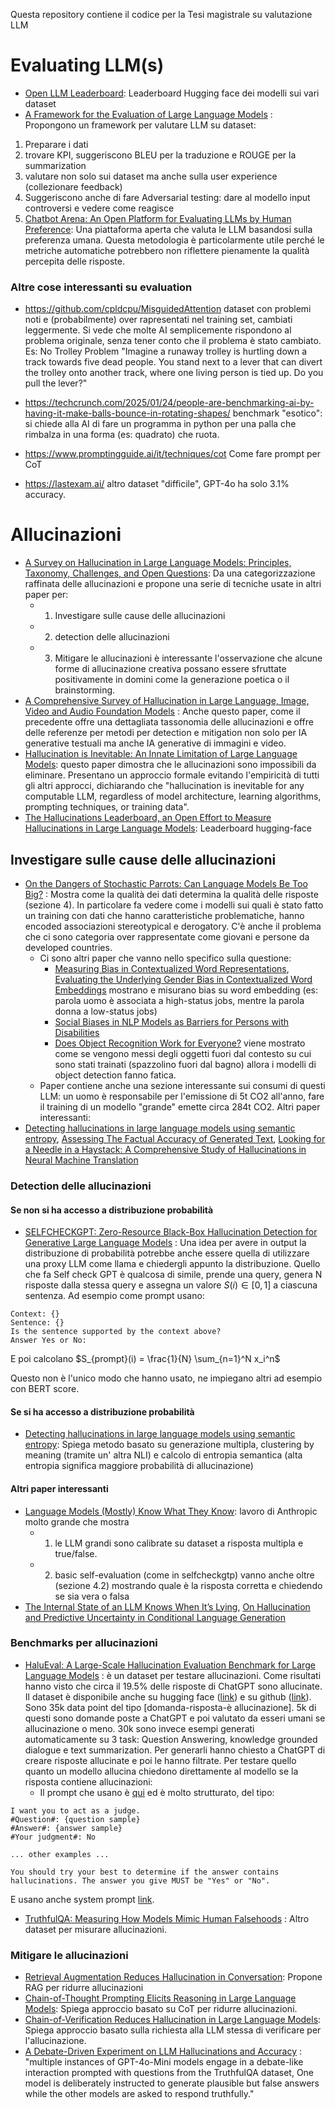 Questa repository contiene il codice per la Tesi magistrale su valutazione LLM



# Evaluating LLM(s)
- [Open LLM Leaderboard](https://huggingface.co/spaces/open-llm-leaderboard/open_llm_leaderboard#/): Leaderboard Hugging face dei modelli sui vari dataset
- [A Framework for the Evaluation of Large Language Models](https://download.ssrn.com/23/11/30/ssrn_id4649866_code4425638.pdf?response-content-disposition=inline&X-Amz-Security-Token=IQoJb3JpZ2luX2VjEHsaCXVzLWVhc3QtMSJIMEYCIQCFJTqx6SeTrUMCn6vtbq84yefu9FiiSM30FXbaCmbFPwIhALGApDvPdmVAibCDYI%2Fx3%2FaEZLYdZjOp4w7r3EGxjvmNKsYFCKT%2F%2F%2F%2F%2F%2F%2F%2F%2F%2FwEQBBoMMzA4NDc1MzAxMjU3Igz2h7WjcVCaiywZne8qmgUpz62XurEybD6Mwp%2FvkGx8NTvzhKZjPBZgjXyWtLYM%2Bd08fJtjpLimD3aA2T9LHqclr7vD%2BjYGX1HH372wTyJap6cBlGmzpxim2H3qFUJUBlDqBW7cvW7MqG1TDsNNtgHBSEKYimvhScj0gwIVAIHJIRGO2c3qy2%2BZD6D1NqH7TRMpgFTAvb0tX5c4qlfRKzoNE2rvAwHqeUo0HORB5hEPLy6uFX%2FL5w%2FAD3vFgs%2BxJ9eD1y4erLreh3TA42Fi6u%2B75ss8ORLBPpgJj9kzS8By4D7VpFqTX2%2FoWjmcMJPu%2BinrrepzMKTJUBnAiOM21EZr0kE%2F%2BlJ9PJ6G%2FMkLbOall0HLsmz0uy1M6VGTfSLFEuc452lK2tNmVs5oIf9mXjYPwR2se4ZzvVwfWFgZvkgXsIamQOfe7L9i249cI4YF5ngstn4giZWDuGksXT2CyZz9AgfmVP02l316tLYKZPeIE93iS6E7B0F1aVQHGr7PQctIN5zTHhlhdSWFHvj7RR96%2BBSyxshxNm%2F9eICW1i2EOtapZIYF3RRKggq8ItfM%2B9m7nmzFpZgceBwuHlCNWL4MAoaWna9%2BLINBZefXWHRIqhnoVWnx5nIw7hItAX1%2FwQ%2Bh6vZojFe4AgcX2DE%2BUQVbti5x4%2BY59qxcFSfBCuCNhrvBahPiLDexcQ8AHfxi6Fs1Gtre6quhVkW1lk3Az5XOTj1w6FxJH3rGs2mW0HnKQenqDrJ%2BpnK7L5MYeFDOgGpx89iAswPaEf1XpRvl3PM874MqZX4Bm7aIdefTO5evrLHT8gminKhYWFyoTszwCwqaHLjtTIK4nXvLe6fGtin2k4%2Fg2vwpwV3JloHVO6ulYJC5I0bHwwmsk6ekELERwP4sf%2BQ%2Bgk3rmoYwr%2BjWvQY6sAH5d8TzxZaVcpkJMJQbNvw6S0DiA1wO%2BizBZ7%2FODCtLiGtLWYtTkGSZx1rDsJzxef%2ButEuICdggbNvPQG3sA45eXFsq0i%2Fd4DRFrX64cbi0gK1HKf4609WNOAWjouDzDC4se99%2BrePcFGpvJQWFF6VcJZ22hsxocgo%2BVQ4R%2BlsZg7Boqdkj7WhaKtUIclWFcW%2FfQWlov6jf8yluYuKsyIIIikdTzDP3Kr97Uj6Z%2F19%2B4A%3D%3D&X-Amz-Algorithm=AWS4-HMAC-SHA256&X-Amz-Date=20250219T111819Z&X-Amz-SignedHeaders=host&X-Amz-Expires=300&X-Amz-Credential=ASIAUPUUPRWE2ICAJT4B%2F20250219%2Fus-east-1%2Fs3%2Faws4_request&X-Amz-Signature=035738295f0a24f9e78574b036d669711d06a6480a1e674327c1fefd38f06761&abstractId=4649866) : Propongono un framework per valutare LLM su dataset:
1. Preparare i dati
2. trovare KPI, suggeriscono BLEU per la traduzione e ROUGE per la summarization
3. valutare non solo sui dataset ma anche sulla user experience (collezionare feedback)
4. Suggeriscono anche di fare Adversarial testing: dare al modello input controversi e vedere come reagisce
5. [Chatbot Arena: An Open Platform for Evaluating LLMs by Human Preference](https://arxiv.org/pdf/2403.04132): Una piattaforma aperta che valuta le LLM basandosi sulla preferenza umana. Questa metodologia è particolarmente utile perché le metriche automatiche potrebbero non riflettere pienamente la qualità percepita delle risposte.

### Altre cose interessanti su evaluation
- https://github.com/cpldcpu/MisguidedAttention dataset con problemi noti e (probabilmente) over rapresentati nel training set, cambiati leggermente. Si vede che molte AI semplicemente rispondono al problema originale, senza tener conto che il problema è stato cambiato.
	Es: No Trolley Problem
	"Imagine a runaway trolley is hurtling down a track towards five dead people. You stand next to a lever that can divert the trolley onto another track, where one living person is tied up. Do you pull the lever?"

- https://techcrunch.com/2025/01/24/people-are-benchmarking-ai-by-having-it-make-balls-bounce-in-rotating-shapes/ benchmark "esotico": si chiede alla AI di fare un programma in python per una palla che rimbalza in una forma (es: quadrato) che ruota.
- https://www.promptingguide.ai/it/techniques/cot Come fare prompt per CoT
- https://lastexam.ai/ altro dataset "difficile", GPT-4o ha solo 3.1% accuracy.


# Allucinazioni
- [A Survey on Hallucination in Large Language Models: Principles, Taxonomy, Challenges, and Open Questions](https://arxiv.org/pdf/2311.05232): Da una categorizzazione raffinata delle allucinazioni e propone una serie di tecniche usate in altri paper per:
	- 1. Investigare sulle cause delle allucinazioni
	- 2. detection delle allucinazioni
	- 3. Mitigare le allucinazioni
	è interessante l'osservazione che alcune forme di allucinazione creativa possano essere sfruttate positivamente in domini come la generazione poetica o il brainstorming.
- [A Comprehensive Survey of Hallucination in Large Language, Image, Video and Audio Foundation Models](https://aclanthology.org/2024.findings-emnlp.685.pdf) : Anche questo paper, come il precedente offre una dettagliata tassonomia delle allucinazioni e offre delle referenze per  metodi per detection e mitigation non solo per IA generative testuali ma anche IA generative di immagini e video.
- [Hallucination is Inevitable: An Innate Limitation of Large Language Models](https://arxiv.org/pdf/2401.11817): questo paper dimostra che le allucinazioni sono impossibili da eliminare. Presentano un approccio formale evitando l'empiricità di tutti gli altri approcci, dichiarando che "hallucination is inevitable for any computable LLM, regardless of model architecture, learning algorithms, prompting techniques, or training data". 
- [The Hallucinations Leaderboard, an Open Effort to Measure Hallucinations in Large Language Models](https://huggingface.co/blog/leaderboard-hallucinations): Leaderboard hugging-face

## Investigare sulle cause delle allucinazioni
- [On the Dangers of Stochastic Parrots: Can Language Models Be Too Big?](https://dl.acm.org/doi/pdf/10.1145/3442188.3445922) : Mostra come la qualità dei dati determina la qualità delle risposte (sezione 4). In particolare fa vedere come i modelli sui quali è stato fatto un training con dati che hanno caratteristiche problematiche, hanno encoded associazioni stereotypical e derogatory. C'è anche il problema che ci sono categoria over rappresentate come giovani e persone da developed countries.
	- Ci sono altri paper che vanno nello specifico sulla questione:
		- [Measuring Bias in Contextualized Word Representations](https://arxiv.org/pdf/1906.07337), [Evaluating the Underlying Gender Bias in Contextualized Word Embeddings](https://arxiv.org/pdf/1904.08783) mostrano e misurano bias su word embedding (es: parola uomo è associata a high-status jobs, mentre la parola donna a low-status jobs)
		- [Social Biases in NLP Models as Barriers for Persons with Disabilities](https://aclanthology.org/2020.acl-main.487.pdf)
		-  [Does Object Recognition Work for Everyone?](https://arxiv.org/pdf/1906.02659) viene mostrato come se vengono messi degli oggetti fuori dal contesto su cui sono stati trainati (spazzolino fuori dal bagno) allora i modelli di object detection fanno fatica.
	- Paper contiene anche una sezione interessante sui consumi di questi LLM: un uomo è responsabile per l'emissione di 5t CO2 all'anno, fare il training di un modello "grande" emette circa 284t CO2.
Altri paper interessanti:
- [Detecting hallucinations in large language models using semantic entropy](https://www.nature.com/articles/s41586-024-07421-0), [Assessing The Factual Accuracy of Generated Text](https://arxiv.org/pdf/1905.13322), [Looking for a Needle in a Haystack: A Comprehensive Study of Hallucinations in Neural Machine Translation](https://aclanthology.org/2023.eacl-main.75.pdf)

### Detection delle allucinazioni

#### Se non si ha accesso a distribuzione probabilità
- [SELFCHECKGPT: Zero-Resource Black-Box Hallucination Detection for Generative Large Language Models](https://arxiv.org/pdf/2303.08896) : Una idea per avere in output la distribuzione di probabilità potrebbe anche essere quella di utilizzare una proxy LLM come llama e chiedergli appunto la distribuzione. Quello che fa Self check GPT è qualcosa di simile, prende una query, genera N risposte dalla stessa query e assegna un valore $S(i) \in [0,1]$ a ciascuna sentenza. Ad esempio come prompt usano:
```
Context: {} 
Sentence: {} 
Is the sentence supported by the context above? 
Answer Yes or No:
```
E poi calcolano $S_{prompt}(i) = \frac{1}{N} \sum_{n=1}^N x_i^n$

Questo non è l'unico modo che hanno usato, ne impiegano altri ad esempio con BERT score.

#### Se si ha accesso a distribuzione probabilità
- [Detecting hallucinations in large language models using semantic entropy](https://www.nature.com/articles/s41586-024-07421-0): Spiega metodo basato su generazione multipla, clustering by meaning (tramite un' altra NLI) e calcolo di entropia semantica (alta entropia significa maggiore probabilità di allucinazione)

#### Altri paper interessanti
- [Language Models (Mostly) Know What They Know](https://arxiv.org/pdf/2207.05221): lavoro di Anthropic molto grande che mostra 
	- 1. le LLM grandi sono calibrate su dataset a risposta multipla e true/false.
	- 2. basic self-evaluation (come in selfcheckgtp) vanno anche oltre (sezione 4.2) mostrando quale è la risposta corretta e chiedendo se sia vera o falsa
- [The Internal State of an LLM Knows When It’s Lying](https://arxiv.org/pdf/2304.13734), [On Hallucination and Predictive Uncertainty in Conditional Language Generation](https://arxiv.org/pdf/2103.15025)



### Benchmarks per allucinazioni
- [HaluEval: A Large-Scale Hallucination Evaluation Benchmark for Large Language Models](https://arxiv.org/pdf/2305.11747) : è un dataset per testare allucinazioni. Come risultati hanno visto che circa il 19.5% delle risposte di ChatGPT sono allucinate. Il dataset è disponibile anche su hugging face ([link](https://huggingface.co/datasets/pminervini/HaluEval)) e su github ([link](https://github.com/RUCAIBox/HaluEval)). Sono 35k data point del tipo \[domanda-risposta-è allucinazione\]. 5k di questi sono domande poste a ChatGPT e poi valutato da esseri umani se allucinazione o meno. 30k sono invece esempi generati automaticamente su 3 task: Question Answering, knowledge grounded dialogue e text summarization. Per generarli hanno chiesto a ChatGPT di creare risposte allucinate e poi le hanno filtrate. Per testare quello quanto un modello allucina chiedono direttamente al modello se la risposta contiene allucinazioni:
	- Il prompt che usano è [qui](https://github.com/RUCAIBox/HaluEval/blob/main/evaluation/qa/qa_evaluation_instruction.txt) ed è molto strutturato, del tipo:
```
I want you to act as a judge.
#Question#: {question sample}
#Answer#: {answer sample}
#Your judgment#: No

... other examples ...

You should try your best to determine if the answer contains hallucinations. The answer you give MUST be "Yes" or "No".
```

E usano anche system prompt [link](https://github.com/RUCAIBox/HaluEval/blob/main/evaluation/evaluate.py).

- [TruthfulQA: Measuring How Models Mimic Human Falsehoods](https://arxiv.org/pdf/2109.07958) : Altro dataset per misurare allucinazioni.


### Mitigare le allucinazioni
- [Retrieval Augmentation Reduces Hallucination in Conversation](https://arxiv.org/pdf/2104.07567): Propone RAG per ridurre allucinazioni
 - [Chain-of-Thought Prompting Elicits Reasoning in Large Language Models](https://arxiv.org/abs/2201.11903): Spiega approccio basato su CoT per ridurre allucinazioni.
- [Chain-of-Verification Reduces Hallucination in Large Language Models](https://arxiv.org/abs/2309.11495): Spiega approccio basato sulla richiesta alla LLM stessa di verificare per l'allucinazione.
- [A Debate-Driven Experiment on LLM Hallucinations and Accuracy](https://arxiv.org/pdf/2410.19485) : "multiple instances of GPT-4o-Mini models engage in a debate-like interaction prompted with questions from the TruthfulQA dataset, One model is deliberately instructed to generate plausible but false answers while the other models are asked to respond truthfully."
